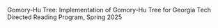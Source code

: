 Gomory-Hu Tree:
Implementation of Gomory-Hu Tree for Georgia Tech Directed Reading Program, Spring 2025
